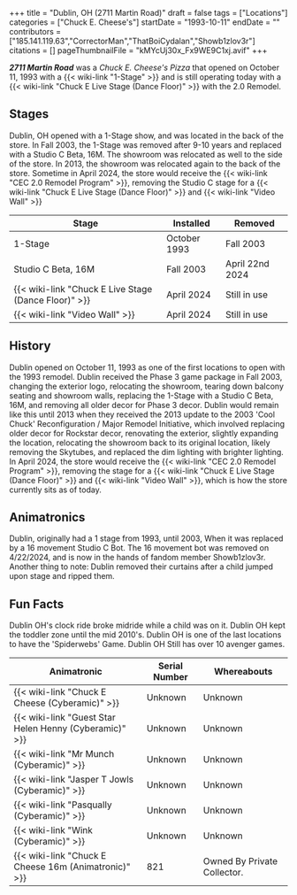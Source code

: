 +++
title = "Dublin, OH (2711 Martin Road)"
draft = false
tags = ["Locations"]
categories = ["Chuck E. Cheese's"]
startDate = "1993-10-11"
endDate = ""
contributors = ["185.141.119.63","CorrectorMan","ThatBoiCydalan","Showb1zlov3r"]
citations = []
pageThumbnailFile = "kMYcUj30x_Fx9WE9C1xj.avif"
+++

***2711 Martin Road*** was a *Chuck E. Cheese's Pizza* that opened on October 11, 1993 with a {{< wiki-link "1-Stage" >}} and is still operating today with a {{< wiki-link "Chuck E Live Stage (Dance Floor)" >}} with the 2.0 Remodel.

## Stages

Dublin, OH opened with a 1-Stage show, and was located in the back of the store. In Fall 2003, the 1-Stage was removed after 9-10 years and replaced with a Studio C Beta, 16M. The showroom was relocated as well to the side of the store. In 2013, the showroom was relocated again to the back of the store. Sometime in April 2024, the store would receive the {{< wiki-link "CEC 2.0 Remodel Program" >}}, removing the Studio C stage for a {{< wiki-link "Chuck E Live Stage (Dance Floor)" >}} and {{< wiki-link "Video Wall" >}}

| Stage                                                      | Installed    | Removed         |
|------------------------------------------------------------|--------------|-----------------|
| 1-Stage                                                    | October 1993 | Fall 2003       |
| Studio C Beta, 16M                                         | Fall 2003    | April 22nd 2024 |
| {{< wiki-link "Chuck E Live Stage (Dance Floor)" >}} | April 2024   | Still in use    |
| {{< wiki-link "Video Wall" >}}                       | April 2024   | Still in use    |

## History

Dublin opened on October 11, 1993 as one of the first locations to open with the 1993 remodel. Dublin received the Phase 3 game package in Fall 2003, changing the exterior logo, relocating the showroom, tearing down balcony seating and showroom walls, replacing the 1-Stage with a Studio C Beta, 16M, and removing all older decor for Phase 3 decor. Dublin would remain like this until 2013 when they received the 2013 update to the 2003 'Cool Chuck' Reconfiguration / Major Remodel Initiative, which involved replacing older decor for Rockstar decor, renovating the exterior, slightly expanding the location, relocating the showroom back to its original location, likely removing the Skytubes, and replaced the dim lighting with brighter lighting. In April 2024, the store would receive the {{< wiki-link "CEC 2.0 Remodel Program" >}}, removing the stage for a {{< wiki-link "Chuck E Live Stage (Dance Floor)" >}} and {{< wiki-link "Video Wall" >}}, which is how the store currently sits as of today.

## Animatronics

Dublin, originally had a 1 stage from 1993, until 2003, When it was replaced by a 16 movement Studio C Bot. The 16 movement bot was removed on 4/22/2024, and is now in the hands of fandom member Showb1zlov3r. Another thing to note: Dublin removed their curtains after a child jumped upon stage and ripped them.

## Fun Facts

Dublin OH's clock ride broke midride while a child was on it. Dublin OH kept the toddler zone until the mid 2010's. Dublin OH is one of the last locations to have the 'Spiderwebs' Game. Dublin OH Still has over 10 avenger games.

| Animatronic                                                  | Serial Number | Whereabouts                 |
|--------------------------------------------------------------|---------------|-----------------------------|
| {{< wiki-link "Chuck E Cheese (Cyberamic)" >}}         | Unknown       | Unknown                     |
| {{< wiki-link "Guest Star Helen Henny (Cyberamic)" >}} | Unknown       | Unknown                     |
| {{< wiki-link "Mr Munch (Cyberamic)" >}}               | Unknown       | Unknown                     |
| {{< wiki-link "Jasper T Jowls (Cyberamic)" >}}         | Unknown       | Unknown                     |
| {{< wiki-link "Pasqually (Cyberamic)" >}}              | Unknown       | Unknown                     |
| {{< wiki-link "Wink (Cyberamic)" >}}                   | Unknown       | Unknown                     |
| {{< wiki-link "Chuck E Cheese 16m (Animatronic)" >}}   | 821           | Owned By Private Collector. |